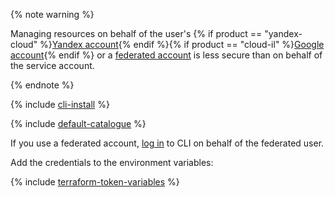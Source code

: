 {% note warning %}

Managing resources on behalf of the user's {% if product == "yandex-cloud" %}[Yandex account](../iam/concepts/index.md#passport){% endif %}{% if product == "cloud-il" %}[Google account](../iam/concepts/index.md#passport){% endif %} or a [federated account](../iam/concepts/index.md#saml-federation) is less secure than on behalf of the service account.

{% endnote %}

{% include [cli-install](../_includes/cli-install.md) %}

{% include [default-catalogue](../_includes/default-catalogue.md) %}

If you use a federated account, [log in](../cli/operations/authentication/federated-user.md) to CLI on behalf of the federated user.

Add the credentials to the environment variables:

{% include [terraform-token-variables](../_includes/terraform-token-variables.md) %}
